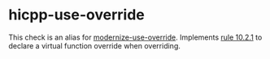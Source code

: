 # hicpp-use-override

This check is an alias for
[modernize-use-override](modernize-use-override.html). Implements
[rule 10.2.1](http://www.codingstandard.com/section/10-2-virtual-functions/)
to declare a virtual function <span class="title-ref">override</span>
when overriding.
